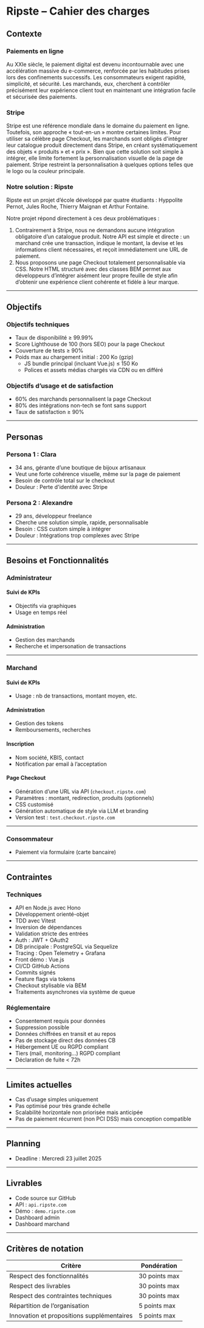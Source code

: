 # Ripste – Cahier des charges

## Contexte

### Paiements en ligne

Au XXIe siècle, le paiement digital est devenu incontournable avec une accélération massive du e-commerce, renforcée par les habitudes prises lors des confinements successifs. Les consommateurs exigent rapidité, simplicité, et sécurité. Les marchands, eux, cherchent à contrôler précisément leur expérience client tout en maintenant une intégration facile et sécurisée des paiements.

### Stripe

Stripe est une référence mondiale dans le domaine du paiement en ligne. Toutefois, son approche « tout-en-un » montre certaines limites. Pour utiliser sa célèbre page Checkout, les marchands sont obligés d'intégrer leur catalogue produit directement dans Stripe, en créant systématiquement des objets « produits » et « prix ». Bien que cette solution soit simple à intégrer, elle limite fortement la personnalisation visuelle de la page de paiement. Stripe restreint la personnalisation à quelques options telles que le logo ou la couleur principale.

### Notre solution : Ripste

Ripste est un projet d’école développé par quatre étudiants : Hyppolite Pernot, Jules Roche, Thierry Maignan et Arthur Fontaine.

Notre projet répond directement à ces deux problématiques :
1. Contrairement à Stripe, nous ne demandons aucune intégration obligatoire d’un catalogue produit. Notre API est simple et directe : un marchand crée une transaction, indique le montant, la devise et les informations client nécessaires, et reçoit immédiatement une URL de paiement.
2. Nous proposons une page Checkout totalement personnalisable via CSS. Notre HTML structuré avec des classes BEM permet aux développeurs d’intégrer aisément leur propre feuille de style afin d’obtenir une expérience client cohérente et fidèle à leur marque.

---

## Objectifs

### Objectifs techniques

- Taux de disponibilité ≥ 99.99%
- Score Lighthouse de 100 (hors SEO) pour la page Checkout
- Couverture de tests ≥ 90%
- Poids max au chargement initial : 200 Ko (gzip)
  - JS bundle principal (incluant Vue.js) ≤ 150 Ko
  - Polices et assets médias chargés via CDN ou en différé

### Objectifs d’usage et de satisfaction

- 60% des marchands personnalisent la page Checkout
- 80% des intégrations non-tech se font sans support
- Taux de satisfaction ≥ 90%

---

## Personas

### Persona 1 : Clara

- 34 ans, gérante d’une boutique de bijoux artisanaux
- Veut une forte cohérence visuelle, même sur la page de paiement
- Besoin de contrôle total sur le checkout
- Douleur : Perte d'identité avec Stripe

### Persona 2 : Alexandre

- 29 ans, développeur freelance
- Cherche une solution simple, rapide, personnalisable
- Besoin : CSS custom simple à intégrer
- Douleur : Intégrations trop complexes avec Stripe

---

## Besoins et Fonctionnalités

### Administrateur

#### Suivi de KPIs

- Objectifs via graphiques
- Usage en temps réel

#### Administration

- Gestion des marchands
- Recherche et impersonation de transactions

---

### Marchand

#### Suivi de KPIs

- Usage : nb de transactions, montant moyen, etc.

#### Administration

- Gestion des tokens
- Remboursements, recherches

#### Inscription

- Nom société, KBIS, contact
- Notification par email à l’acceptation

#### Page Checkout

- Génération d’une URL via API (`checkout.ripste.com`)
- Paramètres : montant, redirection, produits (optionnels)
- CSS customisé
- Génération automatique de style via LLM et branding
- Version test : `test.checkout.ripste.com`

---

### Consommateur

- Paiement via formulaire (carte bancaire)

---

## Contraintes

### Techniques

- API en Node.js avec Hono
- Développement orienté-objet
- TDD avec Vitest
- Inversion de dépendances
- Validation stricte des entrées
- Auth : JWT + OAuth2
- DB principale : PostgreSQL via Sequelize
- Tracing : Open Telemetry + Grafana
- Front démo : Vue.js
- CI/CD GitHub Actions
- Commits signés
- Feature flags via tokens
- Checkout stylisable via BEM
- Traitements asynchrones via système de queue

### Réglementaire

- Consentement requis pour données
- Suppression possible
- Données chiffrées en transit et au repos
- Pas de stockage direct des données CB
- Hébergement UE ou RGPD compliant
- Tiers (mail, monitoring…) RGPD compliant
- Déclaration de fuite < 72h

---

## Limites actuelles

- Cas d’usage simples uniquement
- Pas optimisé pour très grande échelle
- Scalabilité horizontale non priorisée mais anticipée
- Pas de paiement récurrent (non PCI DSS) mais conception compatible

---

## Planning

- Deadline : Mercredi 23 juillet 2025

---

## Livrables

- Code source sur GitHub
- API : `api.ripste.com`
- Démo : `demo.ripste.com`
- Dashboard admin
- Dashboard marchand

---

## Critères de notation

| Critère                                     | Pondération     |
|---------------------------------------------|-----------------|
| Respect des fonctionnalités                | 30 points max   |
| Respect des livrables                      | 30 points max   |
| Respect des contraintes techniques         | 30 points max   |
| Répartition de l’organisation              | 5 points max    |
| Innovation et propositions supplémentaires | 5 points max    |

